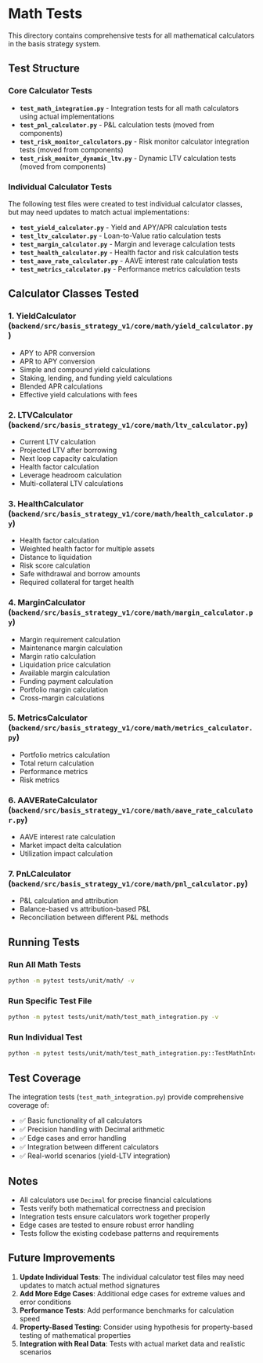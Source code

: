 # Math Tests

This directory contains comprehensive tests for all mathematical calculators in the basis strategy system.

## Test Structure

### Core Calculator Tests

- **`test_math_integration.py`** - Integration tests for all math calculators using actual implementations
- **`test_pnl_calculator.py`** - P&L calculation tests (moved from components)
- **`test_risk_monitor_calculators.py`** - Risk monitor calculator integration tests (moved from components)
- **`test_risk_monitor_dynamic_ltv.py`** - Dynamic LTV calculation tests (moved from components)

### Individual Calculator Tests

The following test files were created to test individual calculator classes, but may need updates to match actual implementations:

- **`test_yield_calculator.py`** - Yield and APY/APR calculation tests
- **`test_ltv_calculator.py`** - Loan-to-Value ratio calculation tests
- **`test_margin_calculator.py`** - Margin and leverage calculation tests
- **`test_health_calculator.py`** - Health factor and risk calculation tests
- **`test_aave_rate_calculator.py`** - AAVE interest rate calculation tests
- **`test_metrics_calculator.py`** - Performance metrics calculation tests

## Calculator Classes Tested

### 1. YieldCalculator (`backend/src/basis_strategy_v1/core/math/yield_calculator.py`)
- APY to APR conversion
- APR to APY conversion
- Simple and compound yield calculations
- Staking, lending, and funding yield calculations
- Blended APR calculations
- Effective yield calculations with fees

### 2. LTVCalculator (`backend/src/basis_strategy_v1/core/math/ltv_calculator.py`)
- Current LTV calculation
- Projected LTV after borrowing
- Next loop capacity calculation
- Health factor calculation
- Leverage headroom calculation
- Multi-collateral LTV calculations

### 3. HealthCalculator (`backend/src/basis_strategy_v1/core/math/health_calculator.py`)
- Health factor calculation
- Weighted health factor for multiple assets
- Distance to liquidation
- Risk score calculation
- Safe withdrawal and borrow amounts
- Required collateral for target health

### 4. MarginCalculator (`backend/src/basis_strategy_v1/core/math/margin_calculator.py`)
- Margin requirement calculation
- Maintenance margin calculation
- Margin ratio calculation
- Liquidation price calculation
- Available margin calculation
- Funding payment calculation
- Portfolio margin calculation
- Cross-margin calculations

### 5. MetricsCalculator (`backend/src/basis_strategy_v1/core/math/metrics_calculator.py`)
- Portfolio metrics calculation
- Total return calculation
- Performance metrics
- Risk metrics

### 6. AAVERateCalculator (`backend/src/basis_strategy_v1/core/math/aave_rate_calculator.py`)
- AAVE interest rate calculation
- Market impact delta calculation
- Utilization impact calculation

### 7. PnLCalculator (`backend/src/basis_strategy_v1/core/math/pnl_calculator.py`)
- P&L calculation and attribution
- Balance-based vs attribution-based P&L
- Reconciliation between different P&L methods

## Running Tests

### Run All Math Tests
```bash
python -m pytest tests/unit/math/ -v
```

### Run Specific Test File
```bash
python -m pytest tests/unit/math/test_math_integration.py -v
```

### Run Individual Test
```bash
python -m pytest tests/unit/math/test_math_integration.py::TestMathIntegration::test_yield_calculator_basic -v
```

## Test Coverage

The integration tests (`test_math_integration.py`) provide comprehensive coverage of:
- ✅ Basic functionality of all calculators
- ✅ Precision handling with Decimal arithmetic
- ✅ Edge cases and error handling
- ✅ Integration between different calculators
- ✅ Real-world scenarios (yield-LTV integration)

## Notes

- All calculators use `Decimal` for precise financial calculations
- Tests verify both mathematical correctness and precision
- Integration tests ensure calculators work together properly
- Edge cases are tested to ensure robust error handling
- Tests follow the existing codebase patterns and requirements

## Future Improvements

1. **Update Individual Tests**: The individual calculator test files may need updates to match actual method signatures
2. **Add More Edge Cases**: Additional edge cases for extreme values and error conditions
3. **Performance Tests**: Add performance benchmarks for calculation speed
4. **Property-Based Testing**: Consider using hypothesis for property-based testing of mathematical properties
5. **Integration with Real Data**: Tests with actual market data and realistic scenarios
